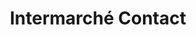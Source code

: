 ---
title: "Intermarché Contact"
url: /saint-rambert-en-bugey/intermarche-contact/
shop: supermarché
---